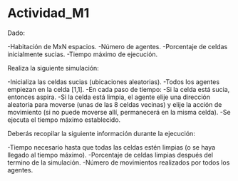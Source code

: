 # Actividad_M1

>

Dado:

-Habitación de MxN espacios.
-Número de agentes.
-Porcentaje de celdas inicialmente sucias.
-Tiempo máximo de ejecución.

Realiza la siguiente simulación:

-Inicializa las celdas sucias (ubicaciones aleatorias).
-Todos los agentes empiezan en la celda [1,1].
-En cada paso de tiempo:
-Si la celda está sucia, entonces aspira.
-Si la celda está limpia, el agente elije una dirección aleatoria para moverse (unas de las 8 celdas vecinas) y elije la acción de movimiento (si no puede moverse allí, permanecerá en la misma celda).
-Se ejecuta el tiempo máximo establecido.

Deberás recopilar la siguiente información durante la ejecución:

-Tiempo necesario hasta que todas las celdas estén limpias (o se haya llegado al tiempo máximo).
-Porcentaje de celdas limpias después del termino de la simulación.
-Número de movimientos realizados por todos los agentes.
